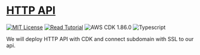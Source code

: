 # [HTTP API](https://apoorv.blog/posts/deploy-http-api-with-cdk.html)

[![MIT License](https://badgen.now.sh/badge/License/MIT/blue)](https://github.com/apoorvmote/cdk-examples/blob/master/License.md)
[![Read Tutorial](https://badgen.now.sh/badge/Read/Tutorial/purple)](https://apoorv.blog/posts/deploy-http-api-with-cdk.html)
![AWS CDK 1.86.0](https://badgen.net/badge/aws-cdk/1.86.0/yellow)
![Typescript](https://badgen.net/badge/icon/typescript?icon=typescript&label)

We will deploy HTTP API with CDK and connect subdomain with SSL to our api. 
